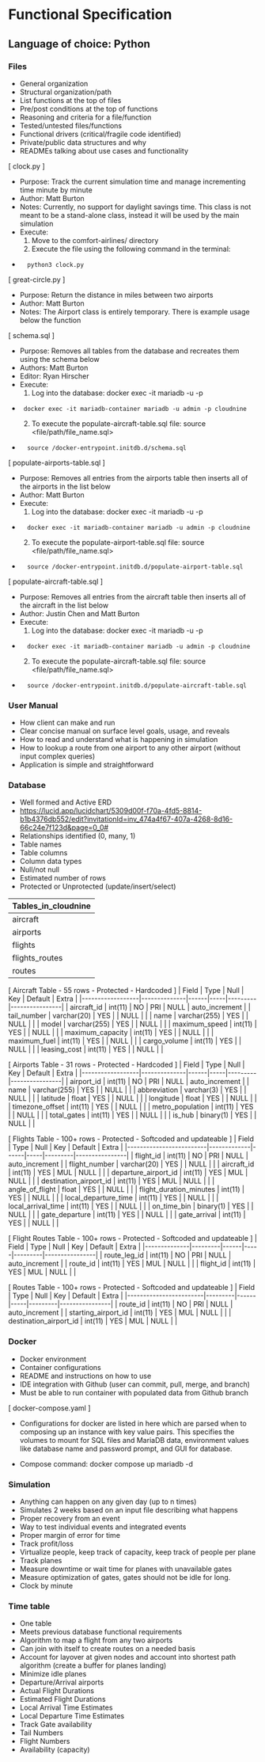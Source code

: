 # Functional Specification

## Language of choice: Python

### Files

- General organization
- Structural organization/path
- List functions at the top of files
- Pre/post conditions at the top of functions
- Reasoning and criteria for a file/function
- Tested/untested files/functions
- Functional drivers (critical/fragile code identified)
- Private/public data structures and why
- READMEs talking about use cases and functionality

[ clock.py ]
- Purpose:  Track the current simulation time and manage incrementing time minute by minute
- Author:   Matt Burton
- Notes:    Currently, no support for daylight savings time. This class is not meant to be a stand-alone class, instead it will be used by the main simulation
- Execute: 
    1. Move to the comfort-airlines/ directory
    2. Execute the file using the following command in the terminal:
-       python3 clock.py

[ great-circle.py ]
- Purpose:  Return the distance in miles between two airports
- Author:   Matt Burton
- Notes:    The Airport class is entirely temporary. There is example usage below the function

[ schema.sql ]
- Purpose: Removes all tables from the database and recreates them using the schema below
- Authors: Matt Burton
- Editor: Ryan Hirscher
- Execute: 
    1. Log into the database:  docker exec -it <container name> mariadb -u <username> -p <database name>                         
-      docker exec -it mariadb-container mariadb -u admin -p cloudnine
    2. To execute the populate-aircraft-table.sql file: source <file/path/file_name.sql>
-       source /docker-entrypoint.initdb.d/schema.sql

[ populate-airports-table.sql ]
- Purpose: Removes all entries from the airports table then inserts all of the airports in the list below
- Author:  Matt Burton
- Execute:
    1. Log into the database: docker exec -it <container name> mariadb -u <username> -p <database name>              
-       docker exec -it mariadb-container mariadb -u admin -p cloudnine
    2. To execute the populate-airport-table.sql file: source <file/path/file_name.sql>
-       source /docker-entrypoint.initdb.d/populate-airport-table.sql


[ populate-aircraft-table.sql ]
- Purpose: Removes all entries from the aircraft table then inserts all of the aircraft in the list below
- Author:  Justin Chen and Matt Burton
- Execute: 
    1. Log into the database: docker exec -it <container name> mariadb -u <username> -p <database name>              
-       docker exec -it mariadb-container mariadb -u admin -p cloudnine
    2. To execute the populate-aircraft-table.sql file: source <file/path/file_name.sql>
-       source /docker-entrypoint.initdb.d/populate-aircraft-table.sql


### User Manual

- How client can make and run
- Clear concise manual on surface level goals, usage, and reveals
- How to read and understand what is happening in simulation
- How to lookup a route from one airport to any other airport (without input complex queries)
- Application is simple and straightforward

### Database

- Well formed and Active ERD
- https://lucid.app/lucidchart/5309d00f-f70a-4fd5-8814-b1b4376db552/edit?invitationId=inv_474a4f67-407a-4268-8d16-66c24e7f123d&page=0_0#
- Relationships identified (0, many, 1)
- Table names
- Table columns
- Column data types
- Null/not null
- Estimated number of rows
- Protected or Unprotected (update/insert/select)

| Tables_in_cloudnine |
|---------------------|
| aircraft            |
| airports            |
| flights             |
| flights_routes      |
| routes              |


[ Aircraft Table - 55 rows - Protected - Hardcoded ]
| Field            | Type         | Null | Key | Default | Extra          |
|------------------|--------------|------|-----|---------|----------------|
| aircraft_id      | int(11)      | NO   | PRI | NULL    | auto_increment |
| tail_number      | varchar(20)  | YES  |     | NULL    |                |
| name             | varchar(255) | YES  |     | NULL    |                |
| model            | varchar(255) | YES  |     | NULL    |                |
| maximum_speed    | int(11)      | YES  |     | NULL    |                |
| maximum_capacity | int(11)      | YES  |     | NULL    |                |
| maximum_fuel     | int(11)      | YES  |     | NULL    |                |
| cargo_volume     | int(11)      | YES  |     | NULL    |                |
| leasing_cost     | int(11)      | YES  |     | NULL    |                |


[ Airports Table - 31 rows - Protected - Hardcoded ]
| Field            | Type         | Null | Key | Default | Extra          |
|------------------|--------------|------|-----|---------|----------------|
| airport_id       | int(11)      | NO   | PRI | NULL    | auto_increment |
| name             | varchar(255) | YES  |     | NULL    |                |
| abbreviation     | varchar(3)   | YES  |     | NULL    |                |
| latitude         | float        | YES  |     | NULL    |                |
| longitude        | float        | YES  |     | NULL    |                |
| timezone_offset  | int(11)      | YES  |     | NULL    |                |
| metro_population | int(11)      | YES  |     | NULL    |                |
| total_gates      | int(11)      | YES  |     | NULL    |                |
| is_hub           | binary(1)    | YES  |     | NULL    |                |


[ Flights Table - 100+ rows - Protected - Softcoded and updateable ]
| Field                   | Type        | Null | Key | Default | Extra          |
|-------------------------|-------------|------|-----|---------|----------------|
| flight_id               | int(11)     | NO   | PRI | NULL    | auto_increment |
| flight_number           | varchar(20) | YES  |     | NULL    |                |
| aircraft_id             | int(11)     | YES  | MUL | NULL    |                |
| departure_airport_id    | int(11)     | YES  | MUL | NULL    |                |
| destination_airport_id  | int(11)     | YES  | MUL | NULL    |                |
| angle_of_flight         | float       | YES  |     | NULL    |                |
| flight_duration_minutes | int(11)     | YES  |     | NULL    |                |
| local_departure_time    | int(11)     | YES  |     | NULL    |                |
| local_arrival_time      | int(11)     | YES  |     | NULL    |                |
| on_time_bin             | binary(1)   | YES  |     | NULL    |                |
| gate_departure          | int(11)     | YES  |     | NULL    |                |
| gate_arrival            | int(11)     | YES  |     | NULL    |                |


[ Flight Routes Table - 100+ rows - Protected - Softcoded and updateable ]
| Field        | Type    | Null | Key | Default | Extra          |
|--------------|---------|------|-----|---------|----------------|
| route_leg_id | int(11) | NO   | PRI | NULL    | auto_increment |
| route_id     | int(11) | YES  | MUL | NULL    |                |
| flight_id    | int(11) | YES  | MUL | NULL    |                |



[ Routes Table - 100+ rows - Protected - Softcoded and updateable ]
| Field                  | Type    | Null | Key | Default | Extra          |
|------------------------|---------|------|-----|---------|----------------|
| route_id               | int(11) | NO   | PRI | NULL    | auto_increment |
| starting_airport_id    | int(11) | YES  | MUL | NULL    |                |
| destination_airport_id | int(11) | YES  | MUL | NULL    |                |


### Docker

- Docker environment
- Container configurations
- README and instructions on how to use
- IDE integration with Github (user can commit, pull, merge, and branch)
- Must be able to run container with populated data from Github branch

[ docker-compose.yaml ]
- Configurations for docker are listed in here which are parsed when to composing up an instance with key value pairs. This specifies the volumes to mount for SQL files and MariaDB data, environment values like database name and password prompt, and GUI for database.

- Compose command: docker compose up mariadb -d

### Simulation

- Anything can happen on any given day (up to n times)
- Simulates 2 weeks based on an input file describing what happens
- Proper recovery from an event
- Way to test individual events and integrated events
- Proper margin of error for time
- Track profit/loss
- Virtualize people, keep track of capacity, keep track of people per plane
- Track planes
- Measure downtime or wait time for planes with unavailable gates
- Measure optimization of gates, gates should not be idle for long.
- Clock by minute

### Time table

- One table
- Meets previous database functional requirements
- Algorithm to map a flight from any two airports
- Can join with itself to create routes on a needed basis
- Account for layover at given nodes and account into shortest path algorithm (create a buffer for planes landing)
- Minimize idle planes
- Departure/Arrival airports
- Actual Flight Durations
- Estimated Flight Durations
- Local Arrival Time Estimates
- Local Departure Time Estimates
- Track Gate availability
- Tail Numbers
- Flight Numbers
- Availability (capacity)
